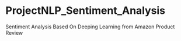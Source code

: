 # ProjectNLP_Sentiment_Analysis
Sentiment Analysis Based On Deeping Learning from Amazon Product Review
